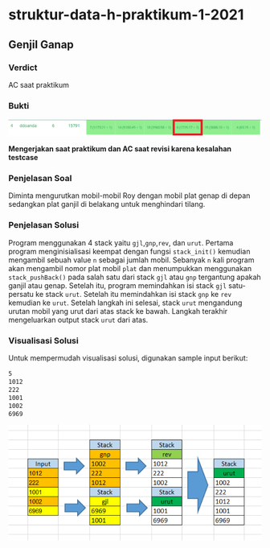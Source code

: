 
# struktur-data-h-praktikum-1-2021

## Genjil Ganap
### Verdict
AC saat praktikum

### Bukti
![acD](https://github.com/Doanda37Rahma/struktur-data-h-praktikum-1-2021/blob/main/img/gg_bukti_ax.png)

**Mengerjakan saat praktikum dan AC saat revisi karena kesalahan testcase**

### Penjelasan Soal
Diminta mengurutkan mobil-mobil Roy dengan mobil plat genap di depan sedangkan plat ganjil di belakang untuk menghindari tilang.

### Penjelasan Solusi
Program menggunakan 4 stack yaitu `gjl`,`gnp`,`rev`, dan `urut`. Pertama program menginisialisasi keempat dengan fungsi `stack_init()` kemudian mengambil sebuah value `n` sebagai jumlah mobil. Sebanyak `n` kali program akan mengambil nomor plat mobil `plat` dan menumpukkan menggunakan `stack_pushBack()` pada salah satu dari stack `gjl` atau `gnp` tergantung apakah ganjil atau genap. 
Setelah itu, program memindahkan isi stack `gjl` satu-persatu ke stack `urut`. Setelah itu memindahkan isi stack `gnp` ke `rev` kemudian ke `urut`.
Setelah langkah ini selesai, stack `urut` mengandung urutan mobil yang urut dari atas stack ke bawah. Langkah terakhir mengeluarkan output stack `urut` dari atas.

### Visualisasi Solusi

Untuk mempermudah visualisasi solusi, digunakan sample input berikut:

```
5
1012
222
1001
1002
6969
```
![GGvisual](https://github.com/Doanda37Rahma/struktur-data-h-praktikum-1-2021/blob/main/img/gg_visual1.png)
